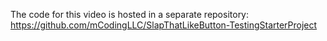The code for this video is hosted in a separate repository: https://github.com/mCodingLLC/SlapThatLikeButton-TestingStarterProject